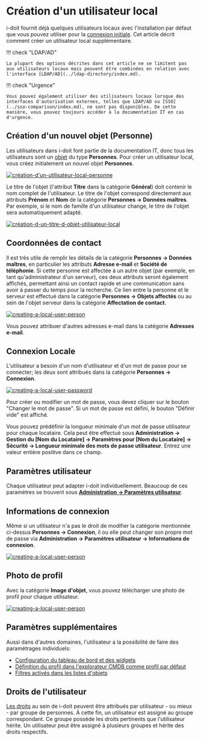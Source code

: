 # Création d'un utilisateur local 

i-doit fournit déjà quelques utilisateurs locaux avec l'installation par défaut que vous pouvez utiliser pour la [connexion initiale](../../basics/initial-login.md). Cet article décrit comment créer un utilisateur local supplémentaire.

!!! check "LDAP/AD"

    La plupart des options décrites dans cet article ne se limitent pas aux utilisateurs locaux mais peuvent être combinées en relation avec l'interface [LDAP/AD](../ldap-directory/index.md).

!!! check "Urgence"

    Vous pouvez également utiliser des utilisateurs locaux lorsque des interfaces d'autorisation externes, telles que LDAP/AD ou [SSO](../sso-comparison/index.md), ne sont pas disponibles. De cette manière, vous pouvez toujours accéder à la documentation IT en cas d'urgence.

## Création d'un nouvel objet (Personne) 

Les utilisateurs dans i-doit font partie de la documentation IT, donc tous les utilisateurs sont un [objet](../../basics/structure-of-the-it-documentation.md) du type **Personnes**. Pour créer un utilisateur local, vous créez initialement un nouvel objet **Personnes**.

[![création-d'un-utilisateur-local-personne](../../assets/images/en/user-authentication-and-management/builtin-authentication/creating-a-local-user/1-calu.png)](../../assets/images/en/user-authentication-and-management/builtin-authentication/creating-a-local-user/1-calu.png)

Le titre de l'objet (l'attribut **Titre** dans la catégorie **Général**) doit contenir le nom complet de l'utilisateur. Le titre de l'objet correspond directement aux attributs **Prénom** et **Nom** de la catégorie **Personnes → Données maîtres**. Par exemple, si le nom de famille d'un utilisateur change, le titre de l'objet sera automatiquement adapté.

[![création-d-un-titre-d-objet-utilisateur-local](../../assets/images/en/user-authentication-and-management/builtin-authentication/creating-a-local-user/2-calu.png)](../../assets/images/en/user-authentication-and-management/builtin-authentication/creating-a-local-user/2-calu.png)

## Coordonnées de contact

Il est très utile de remplir les détails de la catégorie **Personnes → Données maîtres**, en particulier les attributs **Adresse e-mail** et **Société de téléphonie**. Si cette personne est affectée à un autre objet (par exemple, en tant qu'administrateur d'un serveur), ces deux attributs seront également affichés, permettant ainsi un contact rapide et une communication sans avoir à passer du temps pour la recherche. Ce lien entre la personne et le serveur est effectué dans la catégorie **Personnes → Objets affectés** ou au sein de l'objet serveur dans la catégorie **Affectation de contact**.

[![creating-a-local-user-person](../../assets/images/en/user-authentication-and-management/builtin-authentication/creating-a-local-user/3-calu.png)](../../assets/images/en/user-authentication-and-management/builtin-authentication/creating-a-local-user/3-calu.png)

Vous pouvez attribuer d'autres adresses e-mail dans la catégorie **Adresses e-mail**.

## Connexion Locale

L'utilisateur a besoin d'un nom d'utilisateur et d'un mot de passe pour se connecter; les deux sont attribués dans la catégorie **Personnes → Connexion**.

[![creating-a-local-user-password](../../assets/images/en/user-authentication-and-management/builtin-authentication/creating-a-local-user/4-calu.png)](../../assets/images/en/user-authentication-and-management/builtin-authentication/creating-a-local-user/4-calu.png)

Pour créer ou modifier un mot de passe, vous devez cliquer sur le bouton "Changer le mot de passe". Si un mot de passe est défini, le bouton "Définir vide" est affiché.

Vous pouvez prédéfinir la longueur minimale d'un mot de passe utilisateur pour chaque locataire. Cela peut être effectué sous **Administration → Gestion du [Nom du Locataire] → Paramètres pour [Nom du Locataire] → Sécurité → Longueur minimale des mots de passe utilisateur**. Entrez une valeur entière positive dans ce champ.

## Paramètres utilisateur 

Chaque utilisateur peut adapter i-doit individuellement. Beaucoup de ces paramètres se trouvent sous [**Administration → Paramètres utilisateur**](../../system-administration/administration/user-settings/index.md).

## Informations de connexion 

Même si un utilisateur n'a pas le droit de modifier la catégorie mentionnée ci-dessus **Personnes → Connexion**, il ou elle peut changer son propre mot de passe via **Administration → Paramètres utilisateur → Informations de connexion**.

[![creating-a-local-user-person](../../assets/images/en/user-authentication-and-management/builtin-authentication/creating-a-local-user/5-calu.png)](../../assets/images/en/user-authentication-and-management/builtin-authentication/creating-a-local-user/5-calu.png)

## Photo de profil 

Avec la catégorie **Image d'objet**, vous pouvez télécharger une photo de profil pour chaque utilisateur.

[![creating-a-local-user-person](../../assets/images/en/user-authentication-and-management/builtin-authentication/creating-a-local-user/6-calu.png)](../../assets/images/en/user-authentication-and-management/builtin-authentication/creating-a-local-user/6-calu.png)

## Paramètres supplémentaires 

Aussi dans d'autres domaines, l'utilisateur a la possibilité de faire des paramétrages individuels:

*   [Configuration du tableau de bord et des widgets](../../basics/dashboard-and-widgets.md)
*   [Définition du profil dans l'explorateur CMDB comme profil par défaut](../../evaluation/cmdb-explorer/profiles-in-the-cmdb-explorer.md)
*   [Filtres activés dans les listes d'objets](../../basics/object-list/navigation-and-filtering.md)

## Droits de l'utilisateur 

[Les droits](../../efficient-documentation/rights-management/index.md) au sein de i-doit peuvent être attribués par utilisateur - ou mieux - par groupe de personnes. À cette fin, un utilisateur est assigné au groupe correspondant. Ce groupe possède les droits pertinents que l'utilisateur hérite. Un utilisateur peut être assigné à plusieurs groupes et hérite des droits respectifs.
